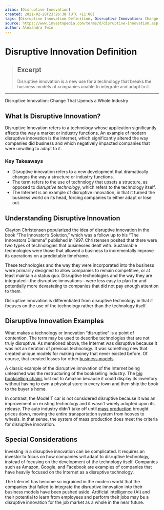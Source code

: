 ```yaml
---
alias: [Disruptive Innovation]
created: 2021-02-28T23:26:38 (UTC +11:00)
tags: [Disruptive Innovation Definition, Disruptive Innovation: Change That Upends a Whole Industry]
source: https://www.investopedia.com/terms/d/disruptive-innovation.asp
author: Alexandra Twin
---
```


# Disruptive Innovation Definition

> ## Excerpt
> Disruptive innovation is a new use for a technology that breaks the business models of companies unable to integrate and adapt to it.

---

Disruptive Innovation: Change That Upends a Whole Industry
## What Is Disruptive Innovation?

Disruptive Innovation refers to a technology whose application significantly affects the way a market or industry functions. An example of modern disruptive innovation is the Internet, which significantly altered the way companies did business and which negatively impacted companies that were unwilling to adapt to it.

### Key Takeaways

-   Disruptive innovation refers to a new development that dramatically changes the way a structure or industry functions.
-   The term refers to the use of technology that upsets a structure, as opposed to _disruptive technology_, which refers to the technology itself.
-   The Internet is an example of disruptive innovation, in that it turned the business world on its head, forcing companies to either adapt or lose out.

## Understanding Disruptive Innovation

Clayton Christensen popularized the idea of disruptive innovation in the book “The Innovator’s Solution,” which was a follow up to his “The Innovators Dilemma” published in 1997. Christensen posited that there were two types of technologies that businesses dealt with. Sustainable technologies were those that allowed a business to incrementally improve its operations on a predictable timeframe.

These technologies and the way they were incorporated into the business were primarily designed to allow companies to remain competitive, or at least maintain a status quo. Disruptive technologies and the way they are integrated—the disruptive innovations—were less easy to plan for and potentially more devastating to companies that did not pay enough attention to them.

Disruptive innovation is differentiated from disruptive technology in that it focuses on the use of the technology rather than the technology itself.

## Disruptive Innovation Examples

What makes a technology or innovation “disruptive” is a point of contention. The term may be used to describe technologies that are not truly disruptive. As mentioned above, the Internet was disruptive because it was not an iteration of previous technology. It was something new that created unique models for making money that never existed before. Of course, that created losses for other [business models](https://www.investopedia.com/terms/b/businessmodel.asp).

A classic example of the disruptive innovation of the Internet being unleashed was the restructuring of the bookselling industry. The [big bookselling chains](https://www.investopedia.com/terms/b/big_box_retailer.asp) lost out to Amazon because it could display its inventory without having to own a physical store in every town and then ship the book to the buyer's home.

In contrast, the Model T car is not considered disruptive because it was an improvement on existing technology and it wasn't widely adopted upon its release. The auto industry didn't take off until [mass production](https://www.investopedia.com/terms/m/mass-production.asp) brought prices down, moving the entire transportation system from hooves to wheels. In that sense, the system of mass production does meet the criteria for disruptive innovation.

## Special Considerations

Investing in a disruptive innovation can be complicated. It requires an investor to focus on how companies will adapt to disruptive technology, instead of focusing on the development of the technology itself. Companies such as Amazon, Google, and Facebook are examples of companies that have heavily focused on the Internet as a disruptive technology. 

The Internet has become so ingrained in the modern world that the companies that failed to integrate the disruptive innovation into their business models have been pushed aside. Artificial intelligence (AI) and their potential to learn from employees and perform their jobs may be a disruptive innovation for the job market as a whole in the near future.
